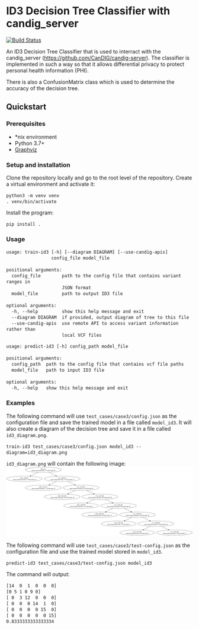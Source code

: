 # ID3 Decision Tree Classifier with candig_server

[![Build Status](https://travis-ci.com/CanDIG/id3-variants-training.svg?branch=master)](https://travis-ci.com/CanDIG/id3-variants-training)

An ID3 Decision Tree Classifier that is used to interract with the candig_server (https://github.com/CanDIG/candig-server). The classifier is implemented in such a way so that it allows differential privacy to protect personal health information (PHI).

There is also a ConfusionMatrix class which is used to determine the accuracy of the decision tree.

## Quickstart

### Prerequisites

- *nix environment
- Python 3.7+
- [Graphviz](https://graphviz.org/download/)

### Setup and installation

Clone the repository locally and go to the root level of the repository. Create a virtual environment and activate it:
```
python3 -m venv venv
. venv/bin/activate
```

Install the program:
```
pip install .
```

### Usage

```
usage: train-id3 [-h] [--diagram DIAGRAM] [--use-candig-apis]
                 config_file model_file

positional arguments:
  config_file        path to the config file that contains variant ranges in
                     JSON format
  model_file         path to output ID3 file

optional arguments:
  -h, --help         show this help message and exit
  --diagram DIAGRAM  if provided, output diagram of tree to this file
  --use-candig-apis  use remote API to access variant information rather than
                     local VCF files
```

```
usage: predict-id3 [-h] config_path model_file

positional arguments:
  config_path  path to the config file that contains vcf file paths
  model_file   path to input ID3 file

optional arguments:
  -h, --help   show this help message and exit
```

### Examples

The following command will use `test_cases/case3/config.json` as the configuration file and
save the trained model in a file called `model_id3`. It will also create a diagram of the decision tree
and save it in a file called `id3_diagram.png`.
```
train-id3 test_cases/case3/config.json model_id3 --diagram=id3_diagram.png
```

`id3_diagram.png` will contain the following image:
![Decision Tree Diagram](id3_diagram.png)

The following command will use `test_cases/case3/test-config.json` as the configuration file and
use the trained model stored in `model_id3`.
```
predict-id3 test_cases/case3/test-config.json model_id3
```

The command will output:
```
[14  0  1  0  0  0]
[0 5 1 0 9 0]
[ 0  3 12  0  0  0]
[ 0  0  0 14  1  0]
[ 0  0  0  0 15  0]
[ 0  0  0  0  0 15]
0.8333333333333334
```